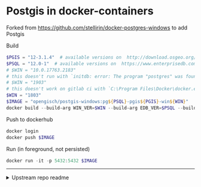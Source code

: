 # Postgis in docker-containers

Forked from https://github.com/stellirin/docker-postgres-windows to add Postgis

Build

```powershell
$PGIS = "12-3.1.4"  # available versions on  http://download.osgeo.org/postgis/windows/
$PSQL = "12.0-1"  # available versions on  https://www.enterprisedb.com/download-postgresql-binaries
# $WIN = "10.0.17763.2183"
# this doesn't run with `initdb: error: The program "postgres" was found by "C:/pgsql/bin/initdb" but was not the same version as initdb.
# $WIN = "1903"
# this doesn't work on gitlab ci with `C:\Program Files\Docker\docker.exe: a Windows version 10.0.18362-based image is incompatible with a 10.0.17763 host.`
$WIN = "1803"
$IMAGE = "opengisch/postgis-windows:pg${PSQL}-pgis${PGIS}-win${WIN}"
docker build --build-arg WIN_VER=$WIN --build-arg EDB_VER=$PSQL --build-arg PGIS_VER=$PGIS --tag $IMAGE .
```

Push to dockerhub
```powershell
docker login
docker push $IMAGE
```

Run (in foreground, not persisted)
```powershell
docker run -it -p 5432:5432 $IMAGE
```

------

<details title="abc">
    <summary>Upstream repo readme</summary>

# This repository is archived!

I no longer have a need for PostgreSQL as a Windows container so I will not continue to maintain this repository.

If anyone still has a use case for this kind of container image I recommend to reimplement the refactored upstream entrypoint shell script in PowerShell. Batch script probably cannot be used without a lot of ugly hacks.

## Supported tags and `Dockerfile` links

-   [`12.0`, `12`, `latest` (12/Dockerfile)](https://github.com/stellirin/docker-postgres-windows/blob/master/Dockerfile)
-   [`11.5`, `11` (11/Dockerfile)](https://github.com/stellirin/docker-postgres-windows/blob/master/Dockerfile)
-   [`10.10`, `10` (10/Dockerfile)](https://github.com/stellirin/docker-postgres-windows/blob/master/Dockerfile)
-   [`9.6.15`, `9.6` (9.6/Dockerfile)](https://github.com/stellirin/docker-postgres-windows/blob/master/Dockerfile)
-   [`9.5.19`, `9.5` (9.5/Dockerfile)](https://github.com/stellirin/docker-postgres-windows/blob/master/Dockerfile)
-   [`9.4.24`, `9.4` (9.4/Dockerfile)](https://github.com/stellirin/docker-postgres-windows/blob/master/Dockerfile)

The above tags are manifest tags that consist of a set builds based on all available `nanoserver` releases, specifically:

- `nanoserver:1909`
- `nanoserver:1903`
- `nanoserver:1809`
- `nanoserver:1803` (EOL 2019-11-12)
- `nanoserver:1709` (EOL 2019-04-09)
- `nanoserver:sac2016` (EOL 2018-10-09)

Your Docker client should pull down the correct image.

## Quick reference

-   **Where to get help**:
    [the Docker Community Forums](https://forums.docker.com/), [the Docker Community Slack](https://blog.docker.com/2016/11/introducing-docker-community-directory-docker-community-slack/), or [Stack Overflow](https://stackoverflow.com/search?tab=newest&q=docker)

-   **Where to file issues**:
    [https://github.com/stellirin/docker-postgres-windows/issues](https://github.com/stellirin/docker-postgres-windows/issues)

-   **Maintained by**:
    [Stellirin](https://github.com/stellirin)

-   **Supported architectures**: ([more info](https://github.com/docker-library/official-images#architectures-other-than-amd64))
    [`windows-amd64`](https://hub.docker.com/u/winamd64/)

## What is PostgreSQL?

![logo](https://raw.githubusercontent.com/docker-library/docs/master/postgres/logo.png)

## How to use this image

```console
$ docker run --name some-postgres -e POSTGRES_PASSWORD=mysecretpassword -d stellirin/postgres-windows
```

This image includes `EXPOSE 5432` (the postgres port), so standard container linking will make it automatically available to the linked containers. The default `postgres` user and database are created in the entrypoint with `initdb`.

### Extended use

For further details about usage see the [official PostgreSQL container image](https://hub.docker.com/_/postgres/).

## About this container image

A Windows container to run PostgreSQL based on the [EnterpriseDB](https://www.enterprisedb.com/) distribution, which is found on the [PostgeSQL for Windows](https://www.postgresql.org/download/windows/) download page.

This repository builds a Windows based Docker image that is functionaly similar to the official [Linux based Docker image](https://hub.docker.com/_/postgres/).

### Testing

The resulting image has been (minimally) tested with a proprietary enterprise Java application. This image accepts typical SQL files, it can use TLS certificates in PEM format, and it allows the Java application to connect securely and process data.

So far, no differences in behaviour have been observed compared to the official Linux based container.

### Motivation

The Linux based Docker image cannot run on Windows as a LCOW container. This is due to differences in functionality between the NTFS and EXT4 file systems. Specifically, Linux commands such as `chown` do not work but the PostgreSQL images rely on them for security.

### Entrypoint

The entrypoint is written as a batch script because the database is run on `windows/nanoserver`, which doesn't have PowerShell. Writing the entrypoint script was challenging due to batch script limitations, but this gives us a base image of less than `450MB` versus nearly `5GB` when `windows/servercore` is used.

The `Dockerfile` and the `docker-entrypoint.cmd` were strongly inspired by the equivalent files for the official Linux based Docker images. There are some minor deviations, but this is mostly to work around differences in batch script behaviour.

### Licence

The files here are under the MIT licence, the same as the regular [docker-library/postgres](https://github.com/docker-library/postgres) docker files. Just like `docker-library/postgres`, the licence here covers *only* the files in this repository. It doesn't cover the PostgreSQL distribution, which has its own licence.

</details>
